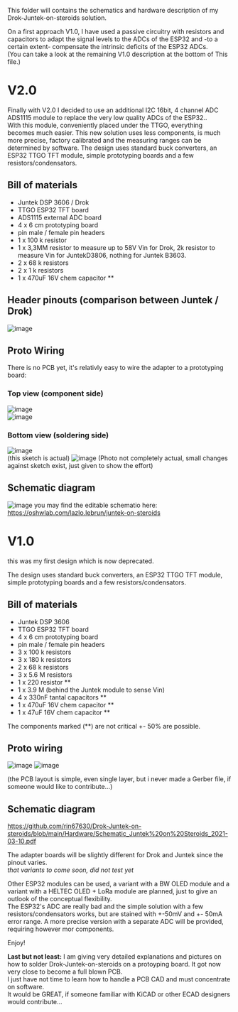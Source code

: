 
This folder will contains the schematics and hardware description of my Drok-Juntek-on-steroids solution.   

On a first approach V1.0, I have used a passive circuitry with resistors and capacitors to adapt the signal levels to the ADCs of the ESP32 and -to a certain extent- compensate the intrinsic deficits of the ESP32 ADCs.  
(You can take a look at the remaining V1.0 description at the bottom of This file.) 

# V2.0 

Finally with V2.0 I decided to use an additional I2C 16bit, 4 channel ADC  ADS1115 module to replace the very low quality ADCs of the ESP32..  
With this module, conveniently placed under the TTGO, everything becomes much easier.
This new solution uses less components, is much more precise, factory calibrated and the measuring ranges can be determined by software.
The design uses standard buck converters, an ESP32 TTGO TFT module, simple prototyping boards and a few resistors/condensators. 

 ## Bill of materials

- Juntek DSP 3606 / Drok 
- TTGO ESP32 TFT board
- ADS1115 external ADC board
- 4 x 6 cm prototyping board
- pin male / female pin headers
- 1 x 100 k resistor
- 1 x 3,3MM resistor to measure up to 58V Vin for Drok, 2k resistor to measure Vin for JuntekD3806, nothing for Juntek B3603.
- 2 x 68 k resistors
- 2 x 1 k resistors 
- 1 x 470uF 16V chem capacitor **

## Header pinouts (comparison between Juntek / Drok)
![image](https://user-images.githubusercontent.com/14197155/114867880-95296b00-9df5-11eb-8e2a-d6cf6fb52556.png)


## Proto Wiring
There is no PCB yet, it's relativly easy to wire the adapter to a prototyping board:
### Top view (component side)
![image](https://user-images.githubusercontent.com/14197155/114868005-bd18ce80-9df5-11eb-8752-14d2cea88e81.png)  
![image](https://user-images.githubusercontent.com/14197155/114870750-d111ff80-9df8-11eb-89b9-dd0b02c3b9ca.png)  


### Bottom view (soldering side)
![image](https://user-images.githubusercontent.com/14197155/114870552-9740f900-9df8-11eb-82a3-4294a1313c18.png)  
(this sketch is actual)
![image](https://user-images.githubusercontent.com/14197155/114871039-264e1100-9df9-11eb-837d-c665b4e09eef.png)
(Photo not completely actual, small changes against sketch exist, just given to show the effort)


## Schematic diagram
![image](https://user-images.githubusercontent.com/14197155/114868268-036e2d80-9df6-11eb-8a8a-b4f55aa5cd17.png)
you may find the editable schematio here:
https://oshwlab.com/lazlo.lebrun/juntek-on-steroids



# V1.0 
this was my first design which is now deprecated.

The design uses standard buck converters, an ESP32 TTGO TFT module, simple prototyping boards and a few resistors/condensators.

 ## Bill of materials
 
- Juntek DSP 3606
- TTGO ESP32 TFT board
- 4 x 6 cm prototyping board
- pin male / female pin headers
- 3 x 100 k resistors
- 3 x 180 k resistors
- 2 x 68 k resistors
- 3 x 5.6 M resistors
- 1 x 220 resistor **
- 1 x 3.9 M (behind the Juntek module to sense Vin)
- 4 x 330nF tantal capacitors **
- 1 x 470uF 16V chem capacitor **
- 1 x 47uF 16V chem capacitor **

The components marked (**) are not critical +- 50% are possible.

## Proto wiring
![image](https://user-images.githubusercontent.com/14197155/111206570-d34e2780-85c8-11eb-8fb4-a482fadf0cb9.png) 
![image](https://user-images.githubusercontent.com/14197155/111217876-59bd3600-85d6-11eb-8595-dd1af2165e28.png)

(the PCB layout is simple, even single layer, but i never made a Gerber file, if someone would like to contribute...)   

## Schematic diagram
https://github.com/rin67630/Drok-Juntek-on-steroids/blob/main/Hardware/Schematic_Juntek%20on%20Steroids_2021-03-10.pdf

The adapter boards will be slightly different for Drok and Juntek since the pinout varies.  
*that variants to come soon, did not test yet*

Other ESP32 modules can be used, a variant with a BW OLED module and a variant with a HELTEC OLED + LoRa module are  planned, just to give an outlook of the conceptual flexibility.  
The ESP32's ADC are really bad and the simple solution with a few resistors/condensators works, but are stained with +-50mV and +- 50mA error range.
A more precise version with a separate ADC will be provided, requiring however mor components.

Enjoy!

**Last but not least:**
I am giving very detailed explanations and pictures on how to solder Drok-Juntek-on-steroids on a protoyping board. It got now very close to become a full blown PCB.  
I just have not time to learn how to handle a PCB CAD and must concentrate on software.  
It would be GREAT, if someone familiar with KiCAD or other ECAD designers would contribute...
